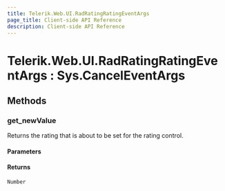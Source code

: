 ```yaml
---
title: Telerik.Web.UI.RadRatingRatingEventArgs
page_title: Client-side API Reference
description: Client-side API Reference
---
```


# Telerik.Web.UI.RadRatingRatingEventArgs : Sys.CancelEventArgs 

## Methods

###  get_newValue

Returns the rating that is about to be set for the rating control.

#### Parameters

#### Returns

`Number` 
